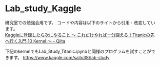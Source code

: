 # Lab_study_Kaggle
研究室での勉強会用です。
コードや内容は以下のサイトから引用・改変しています。  
[Kaggleに登録したら次にやること ～ これだけやれば十分闘える！Titanicの先へ行く入門 10 Kernel ～ - Qiita](https://qiita.com/upura/items/3c10ff6fed4e7c3d70f0)

下記のkernelでもLab_Study_Titanic.ipynbと同様のプログラムを試すことができます。
https://www.kaggle.com/saito38/lab-study
